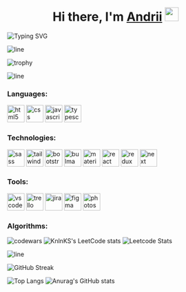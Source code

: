 <h1 align="center">Hi there, I'm <a href="https://www.linkedin.com/in/andrii-zakharenko" target="_blank">Andrii</a> 
<img src="https://github.com/blackcater/blackcater/raw/main/images/Hi.gif" height="32"/></h1>

![Typing SVG](https://readme-typing-svg.herokuapp.com?font=Gilroy&size=26&duration=3000&color=000000&center=true&vCenter=true&multiline=true&repeat=false&width=1000&height=150&lines=I+am+a+Frontend+Developer+specializing+in+JavaScript%2C+React%2C+TypeScript%2C+and+Next.js%2C;Skilled+in+collaborative+teamwork%2C+bug+resolution%2C+and+project+management.;I+bring+strong+leadership%2C+problem-solving%2C+communication+abilities+and+;am+still+committed+to+continuous+learning+and+innovation+in+web+development.)

![line](https://capsule-render.vercel.app/api?type=rect&color=gradient&height=1)

![trophy](https://github-profile-trophy.vercel.app/?username=AndriiZakharenko)

![line](https://capsule-render.vercel.app/api?type=rect&color=gradient&height=1)

### Languages:
<p align="left">
<img src="https://cdn.jsdelivr.net/gh/devicons/devicon@latest/icons/html5/html5-original.svg" alt="html5" width="40" height="40" />
<img src="https://cdn.jsdelivr.net/gh/devicons/devicon@latest/icons/css3/css3-original.svg" alt="css" width="40" height="40"/>
<img src="https://cdn.jsdelivr.net/gh/devicons/devicon@latest/icons/javascript/javascript-original.svg" alt="javascript" width="40" height="40"/>
<img src="https://cdn.jsdelivr.net/gh/devicons/devicon@latest/icons/typescript/typescript-original.svg" alt="typescript" width="40" height="40"/>
</p>

### Technologies:
<p align="left">
<img src="https://cdn.jsdelivr.net/gh/devicons/devicon@latest/icons/sass/sass-original.svg" alt="sass" width="40" height="40"/>
<img src="https://cdn.jsdelivr.net/gh/devicons/devicon@latest/icons/tailwindcss/tailwindcss-original.svg" alt="tailwind" width="40" height="40"/>
<img src="https://cdn.jsdelivr.net/gh/devicons/devicon@latest/icons/bootstrap/bootstrap-original.svg" alt="bootstrap" width="40" height="40"/>
<img src="https://cdn.jsdelivr.net/gh/devicons/devicon@latest/icons/bulma/bulma-plain.svg" alt="bulma" width="40" height="40"/>
<img src="https://cdn.jsdelivr.net/gh/devicons/devicon@latest/icons/materialui/materialui-original.svg" alt="material ui" width="40" height="40"/>
<img src="https://cdn.jsdelivr.net/gh/devicons/devicon@latest/icons/react/react-original.svg" alt="react" width="40" height="40"/>
<img src="https://cdn.jsdelivr.net/gh/devicons/devicon@latest/icons/redux/redux-original.svg" alt="redux" width="40" height="40"/>
<img src="https://cdn.jsdelivr.net/gh/devicons/devicon@latest/icons/nextjs/nextjs-original.svg" alt="next" width="40" height="40"/>
</p>

### Tools:
<p align="left">
<img src="https://cdn.jsdelivr.net/gh/devicons/devicon@latest/icons/vscode/vscode-original.svg" alt="vs code" width="40" height="40"/>
<img src="https://cdn.jsdelivr.net/gh/devicons/devicon@latest/icons/trello/trello-original.svg" alt="trello" width="40" height="40"/>
<img src="https://cdn.jsdelivr.net/gh/devicons/devicon@latest/icons/jira/jira-original.svg" alt="jira" width="40" height="40"/>
<img src="https://cdn.jsdelivr.net/gh/devicons/devicon@latest/icons/figma/figma-original.svg" alt="figma" width="40" height="40"/>
<img src="https://cdn.jsdelivr.net/gh/devicons/devicon@latest/icons/photoshop/photoshop-original.svg" alt="photoshop" width="40" height="40"/>      
</p>

### Algorithms:
![codewars](https://www.codewars.com/users/AndriiZakharenko/badges/small)
![KnlnKS's LeetCode stats](https://leetcode-stats-six.vercel.app/api?username=AndriiZakharenko)
![Leetcode Stats](https://leetcard.jacoblin.cool/JacobLinCool)

![line](https://capsule-render.vercel.app/api?type=rect&color=gradient&height=1)




![GitHub Streak](https://streak-stats.demolab.com/?user=TUr0DD70BZ)

![Top Langs](https://github-readme-stats.vercel.app/api/top-langs/?username=AndriiZakharenko&langs_count=8)
![Anurag's GitHub stats](https://github-readme-stats.vercel.app/api?username=AndriiZakharenko&show_icons=true)





